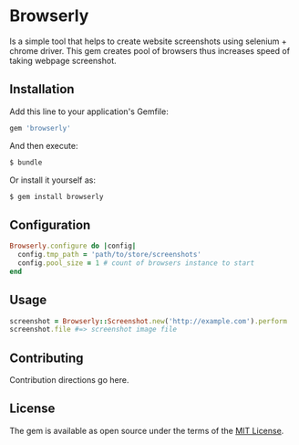 # Browserly
Is a simple tool that helps to create website screenshots using selenium + chrome driver. This gem creates pool of browsers thus increases speed of taking webpage screenshot.

## Installation
Add this line to your application's Gemfile:

```ruby
gem 'browserly'
```

And then execute:
```bash
$ bundle
```

Or install it yourself as:
```bash
$ gem install browserly
```

## Configuration

```ruby
Browserly.configure do |config|
  config.tmp_path = 'path/to/store/screenshots'
  config.pool_size = 1 # count of browsers instance to start
end
```

## Usage

```ruby
screenshot = Browserly::Screenshot.new('http://example.com').perform
screenshot.file #=> screenshot image file
```

## Contributing
Contribution directions go here.

## License
The gem is available as open source under the terms of the [MIT License](http://opensource.org/licenses/MIT).
